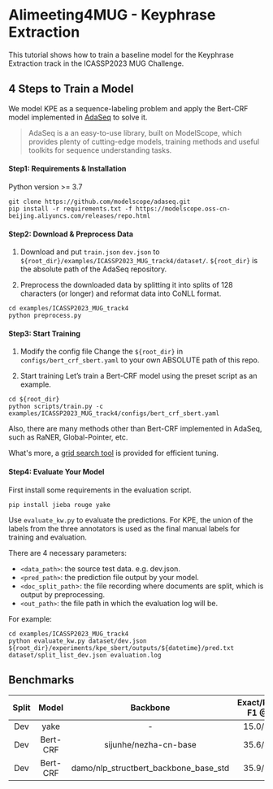 # Alimeeting4MUG - Keyphrase Extraction

This tutorial shows how to train a baseline model for the Keyphrase Extraction track in the ICASSP2023 MUG Challenge.

## 4 Steps to Train a Model

We model KPE as a sequence-labeling problem and apply the Bert-CRF model implemented in [AdaSeq](https://github.com/modelscope/adaseq/blob/master/examples/ICASSP2023_MUG_track4/README.md) to solve it.

> AdaSeq is a an easy-to-use library, built on ModelScope, which provides plenty of cutting-edge models, training methods and useful toolkits for sequence understanding tasks.

#### Step1: Requirements & Installation
Python version >= 3.7
```
git clone https://github.com/modelscope/adaseq.git
pip install -r requirements.txt -f https://modelscope.oss-cn-beijing.aliyuncs.com/releases/repo.html
```

#### Step2: Download & Preprocess Data
1. Download and put `train.json` `dev.json` to `${root_dir}/examples/ICASSP2023_MUG_track4/dataset/`. `${root_dir}` is the absolute path of the AdaSeq repository.

2. Preprocess the downloaded data by splitting it into splits of 128 characters (or longer) and reformat data into CoNLL format.
```
cd examples/ICASSP2023_MUG_track4
python preprocess.py
```

#### Step3: Start Training
1. Modify the config file
Change the `${root_dir}` in `configs/bert_crf_sbert.yaml` to your own ABSOLUTE path of this repo.

2. Start training
Let’s train a Bert-CRF model using the preset script as an example.
```
cd ${root_dir}
python scripts/train.py -c examples/ICASSP2023_MUG_track4/configs/bert_crf_sbert.yaml
```

Also, there are many methods other than Bert-CRF implemented in AdaSeq, such as RaNER, Global-Pointer, etc.

What's more, a [grid search tool](https://github.com/modelscope/adaseq/blob/master/docs/tutorials/hyperparameter_tuning_with_grid_search.md) is provided for efficient tuning.

#### Step4: Evaluate Your Model
First install some requirements in the evaluation script.
```
pip install jieba rouge yake
```

Use `evaluate_kw.py` to evaluate the predictions. For KPE, the union of the labels from the three annotators is used as the final manual labels for training and evaluation.

There are 4 necessary parameters:
- `<data_path>`: the source test data. e.g. dev.json.
- `<pred_path>`: the prediction file output by your model.
- `<doc_split_path`>:  the file recording where documents are split, which is output by preprocessing.
- `<out_path>`: the file path in which the evaluation log will be.

For example:

```shell
cd examples/ICASSP2023_MUG_track4
python evaluate_kw.py dataset/dev.json ${root_dir}/experiments/kpe_sbert/outputs/${datetime}/pred.txt dataset/split_list_dev.json evaluation.log
```

## Benchmarks

| Split |  Model   |               Backbone                | Exact/Partial F1 @10 | Exact/Partial F1 @15 | Exact/Partial F1 @20 |                                                           Checkpoint                                                            |
|:-----:|:--------:|:-------------------------------------:|:--------------------:|:--------------------:|:--------------------:|:-------------------------------------------------------------------------------------------------------------------------------:|
|  Dev  |   yake   |                   -                   |      15.0/24.3       |      19.8/30.4       |      20.4/32.1       |                                                                -                                                                |
|  Dev  | Bert-CRF |         sijunhe/nezha-cn-base         |      35.6/43.2       |      38.1/49.5       |      37.2/48.1       |                                                                -                                                                |
|  Dev  | Bert-CRF | damo/nlp_structbert_backbone_base_std |      35.9/47.7       |      40.1/52.2       |      39.4/51.1       | [ModelScope](https://modelscope.cn/models/damo/nlp_structbert_keyphrase-extraction_base-icassp2023-mug-track4-baseline/summary) |
